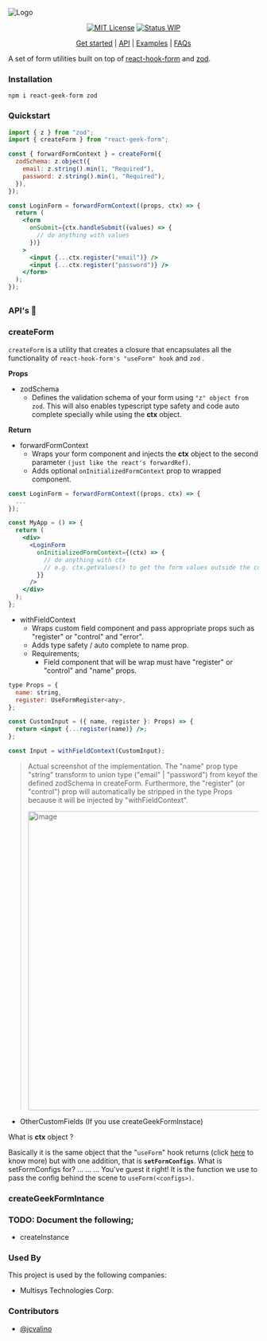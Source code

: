 ![Logo](https://i.ibb.co/xYxSmcG/Screenshot-2023-09-04-at-11-11-36-PM.png)

<div align="center">

[![MIT License](https://img.shields.io/badge/License-MIT-green.svg)](https://choosealicense.com/licenses/mit/)
[![Status WIP](https://img.shields.io/badge/Status-WIP-blue)]()

</div>

<p align="center">
  <a href="#">Get started</a> | 
  <a href="#">API</a> |
  <a href="#">Examples</a> |
  <a href="#">FAQs</a>
</p>

A set of form utilities built on top of [react-hook-form](https://www.npmjs.com/package/react-hook-form) and [zod](https://www.npmjs.com/package/zod).

### Installation

    npm i react-geek-form zod

### Quickstart

```jsx
import { z } from "zod";
import { createForm } from "react-geek-form";

const { forwardFormContext } = createForm({
  zodSchema: z.object({
    email: z.string().min(1, "Required"),
    password: z.string().min(1, "Required"),
  }),
});

const LoginForm = forwardFormContext((props, ctx) => {
  return (
    <form
      onSubmit={ctx.handleSubmit((values) => {
        // do anything with values
      })}
    >
      <input {...ctx.register("email")} />
      <input {...ctx.register("password")} />
    </form>
  );
});
```

##

### API's 📖

### createForm

`createForm` is a utility that creates a closure that encapsulates all the functionality of `react-hook-form's "useForm" hook` and `zod` .

**Props**

- zodSchema
  - Defines the validation schema of your form using `"z" object from zod`. This will also enables typescript type safety and code auto complete specially while using the **ctx** object.

**Return**

- forwardFormContext
  - Wraps your form component and injects the **ctx** object to the second parameter `(just like the react's forwardRef)`.
  - Adds optional `onInitializedFormContext` prop to wrapped component.

```jsx
const LoginForm = forwardFormContext((props, ctx) => {
  ...
});

const MyApp = () => {
  return (
    <div>
      <LoginForm
        onInitializedFormContext={(ctx) => {
          // do anything with ctx
          // e.g. ctx.getValues() to get the form values outside the component!
        }}
      />
    </div>
  );
};
```

- withFieldContext
  - Wraps custom field component and pass appropriate props such as "register" or "control" and "error".
  - Adds type safety / auto complete to name prop.
  - Requirements;
    - Field component that will be wrap must have "register" or "control" and "name" props.

```jsx
type Props = {
  name: string,
  register: UseFormRegister<any>,
};

const CustomInput = ({ name, register }: Props) => {
  return <input {...register(name)} />;
};

const Input = withFieldContext(CustomInput);
```

> Actual screenshot of the implementation. The "name" prop type "string" transform to union type ("email" | "password") from keyof the defined zodSchema in createForm. Furthermore, the "register" (or "control") prop will automatically be stripped in the type Props because it will be injected by "withFieldContext".
>
> <img width="600" alt="image" src="https://github.com/jcvalino/react-geek-form/assets/67889183/2ec3c524-d59f-4299-932b-2aadd4384954">

- OtherCustomFields (If you use createGeekFormInstace)

What is **ctx** object ?

Basically it is the same object that the "`useForm`" hook returns (click [here](https://react-hook-form.com/docs/useform) to know more) but with one addition, that is **`setFormConfigs`**. What is setFormConfigs for? ... ... ... You've guest it right! It is the function we use to pass the config behind the scene to `useForm(<configs>)`.

### createGeekFormIntance

### TODO: Document the following;

- createInstance

### Used By

This project is used by the following companies:

- Multisys Technologies Corp.

### Contributors

- [@jcvalino](https://github.com/jcvalino)

